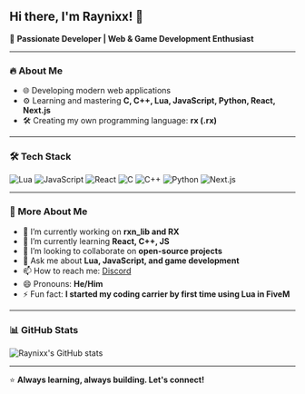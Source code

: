 ## Hi there, I'm Raynixx! 👋

🚀 **Passionate Developer | Web & Game Development Enthusiast**

---

### 🔥 About Me
- 🌐 Developing modern web applications
- ⚙️ Learning and mastering **C, C++, Lua, JavaScript, Python, React, Next.js**
- 🛠️ Creating my own programming language: **rx (.rx)**

---

### 🛠️ Tech Stack
![Lua](https://img.shields.io/badge/Lua-%232C2D72.svg?style=for-the-badge&logo=lua&logoColor=white)
![JavaScript](https://img.shields.io/badge/JavaScript-F7DF1E?style=for-the-badge&logo=javascript&logoColor=black)
![React](https://img.shields.io/badge/React-%2320232a.svg?style=for-the-badge&logo=react&logoColor=%2361DAFB)
![C](https://img.shields.io/badge/C-%2300599C.svg?style=for-the-badge&logo=c&logoColor=white)
![C++](https://img.shields.io/badge/C++-%2300599C.svg?style=for-the-badge&logo=c%2B%2B&logoColor=white)
![Python](https://img.shields.io/badge/Python-3776AB?style=for-the-badge&logo=python&logoColor=white)
![Next.js](https://img.shields.io/badge/Next.js-000000?style=for-the-badge&logo=nextdotjs&logoColor=white)

---

### 🤝 More About Me
- 🔭 I’m currently working on **rxn_lib and RX**
- 🌱 I’m currently learning **React, C++, JS**
- 👯 I’m looking to collaborate on **open-source projects**
- 💬 Ask me about **Lua, JavaScript, and game development**
- 📫 How to reach me: [Discord](https://discord.gg/mXxsvFqq9c)
- 😄 Pronouns: **He/Him**
- ⚡ Fun fact: **I started my coding carrier by first time using Lua in FiveM**

---

### 📊 GitHub Stats
![Raynixx's GitHub stats](https://github-readme-stats.vercel.app/api?username=x4raynixx&show_icons=true&theme=tokyonight)

---

⭐ **Always learning, always building. Let's connect!**
